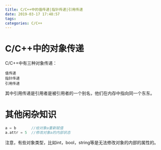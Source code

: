 ```yaml
---
title: C/C++中的值传递|指针传递|引用传递
date: 2019-03-17 17:48:57
tags:
categories: C/C++
---
```


# C/C++中的对象传递

C/C++中有三种对象传递：

    值传递
    指针传递
    引用传递

其中引用传递是引用者是被引用者的一个别名，他们在内存中指向同一个东东。

# 其他闲杂知识

```c
a = b       //给对象a重新赋值
a.attr = 5  //修改对象a的内部状态
```

注意，有些对象类型，比如int，bool，string等是无法修改对象的内部的属性的。
